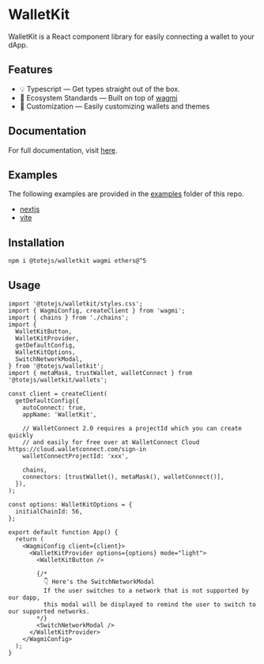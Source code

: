 # WalletKit

WalletKit is a React component library for easily connecting a wallet to your dApp.

## Features

- 💡 Typescript — Get types straight out of the box.
- 🌱 Ecosystem Standards — Built on top of [wagmi](https://wagmi.sh)
- 🎨 Customization — Easily customizing wallets and themes

## Documentation

For full documentation, visit [here](https://node-real.github.io/walletkit/website/dist/#/index).

## Examples

The following examples are provided in the [examples](./examples/) folder of this repo.

- [nextjs](https://github.com/node-real/walletkit/tree/main/examples/nextjs)
- [vite](https://github.com/node-real/walletkit/tree/main/examples/vite)

## Installation

```bash
npm i @totejs/walletkit wagmi ethers@^5

```

## Usage

```tsx
import '@totejs/walletkit/styles.css';
import { WagmiConfig, createClient } from 'wagmi';
import { chains } from './chains';
import {
  WalletKitButton,
  WalletKitProvider,
  getDefaultConfig,
  WalletKitOptions,
  SwitchNetworkModal,
} from '@totejs/walletkit';
import { metaMask, trustWallet, walletConnect } from '@totejs/walletkit/wallets';

const client = createClient(
  getDefaultConfig({
    autoConnect: true,
    appName: 'WalletKit',

    // WalletConnect 2.0 requires a projectId which you can create quickly
    // and easily for free over at WalletConnect Cloud https://cloud.walletconnect.com/sign-in
    walletConnectProjectId: 'xxx',

    chains,
    connectors: [trustWallet(), metaMask(), walletConnect()],
  }),
);

const options: WalletKitOptions = {
  initialChainId: 56,
};

export default function App() {
  return (
    <WagmiConfig client={client}>
      <WalletKitProvider options={options} mode="light">
        <WalletKitButton />

        {/*
          👇 Here's the SwitchNetworkModal
          If the user switches to a network that is not supported by our dapp,
          this modal will be displayed to remind the user to switch to our supported networks.
        */}
        <SwitchNetworkModal />
      </WalletKitProvider>
    </WagmiConfig>
  );
}
```
